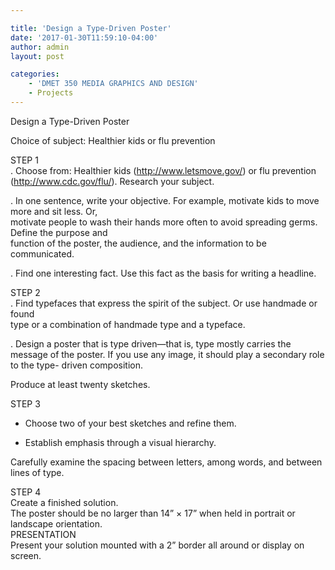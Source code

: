 ```yaml
---

title: 'Design a Type-Driven Poster'
date: '2017-01-30T11:59:10-04:00'
author: admin
layout: post

categories:
    - 'DMET 350 MEDIA GRAPHICS AND DESIGN'
    - Projects
---
```


Design a Type-Driven Poster

Choice of subject: Healthier kids or flu prevention

STEP 1  
. Choose from: Healthier kids (http://www.letsmove.gov/) or flu prevention  
(http://www.cdc.gov/flu/). Research your subject.

. In one sentence, write your objective. For example, motivate kids to move more and sit less. Or,  
motivate people to wash their hands more often to avoid spreading germs. Define the purpose and  
function of the poster, the audience, and the information to be communicated.

. Find one interesting fact. Use this fact as the basis for writing a headline.

STEP 2  
. Find typefaces that express the spirit of the subject. Or use handmade or found  
type or a combination of handmade type and a typeface.

. Design a poster that is type driven—that is, type mostly carries the message of the poster. If you use any image, it should play a secondary role to the type- driven composition. 

Produce at least twenty sketches.

STEP 3  
- Choose two of your best sketches and refine them.

- Establish emphasis through a visual hierarchy.

Carefully examine the spacing between letters, among words, and between lines of type. 

STEP 4  
Create a finished solution.  
The poster should be no larger than 14” × 17” when held in portrait or landscape orientation.  
PRESENTATION  
Present your solution mounted with a 2” border all around or display on screen.